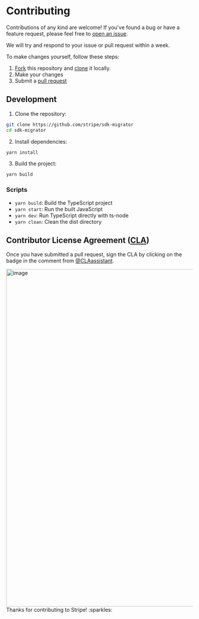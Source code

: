 # Contributing

Contributions of any kind are welcome! If you've found a bug or have a feature request, please feel free to [open an issue](/issues). 

We will try and respond to your issue or pull request within a week.

To make changes yourself, follow these steps:

1. [Fork](https://help.github.com/articles/fork-a-repo/) this repository and [clone](https://help.github.com/articles/cloning-a-repository/) it locally.
2. Make your changes
3. Submit a [pull request](https://help.github.com/articles/creating-a-pull-request-from-a-fork/)

## Development

1. Clone the repository:
```bash
git clone https://github.com/stripe/sdk-migrator
cd sdk-migrator
```

2. Install dependencies:
```bash
yarn install
```

3. Build the project:
```bash
yarn build
```

### Scripts

- `yarn build`: Build the TypeScript project
- `yarn start`: Run the built JavaScript
- `yarn dev`: Run TypeScript directly with ts-node
- `yarn clean`: Clean the dist directory

## Contributor License Agreement ([CLA](https://en.wikipedia.org/wiki/Contributor_License_Agreement))

Once you have submitted a pull request, sign the CLA by clicking on the badge in the comment from [@CLAassistant](https://github.com/CLAassistant).

<img width="910" alt="image" src="https://user-images.githubusercontent.com/62121649/198740836-70aeb322-5755-49fc-af55-93c8e8a39058.png">

<br />
Thanks for contributing to Stripe! :sparkles: